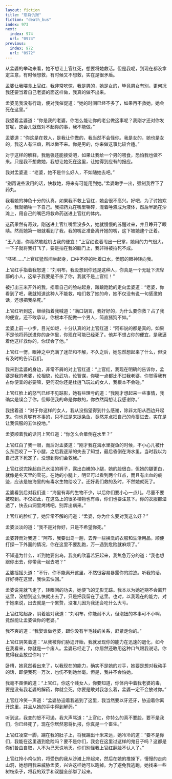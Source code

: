```yaml
---
layout: fiction
title: "恩将仇报"
fiction: "death_bus"
index: 973
next:
  index: 974
  url: "0974"
previous:
  index: 972
  url: "0972"
---
```

从孟婆的举动来看，她不想让上官红死，想要将她救活。但是我呢，到现在都没拿定主意，有时候想救，有时候又不想救，实在是很矛盾。

孟婆让我喂食上官红，我非常吃惊，我是男的，她是女的，毕竟男女有别，更何况我还要当着自己老婆的面这样做，我真的做不出来。

孟婆见我没有行动，便对我催促道：“她的时间已经不多了，如果再不救她，她会死在这里。”

我望着孟婆道：“你是我的老婆，你怎么能让你的老公做这事呢？我刚才还对你发誓呢，这会儿就做对不起你的事，我不能做。”

孟婆道：“你这是在救人，是我让你做的，我当然不会怪你。我是女的，她也是女的，我这人有洁癖，所以做不来。你是男的，你来做这事比较合适。”

对于这样的解释，我勉强还能接受吧，如果让我给一个男的喂食，恐怕我也做不来。只是我不想救她，我想让她死在这里，让她得到应有的报应。

我对孟婆道：“老婆，她不是什么好人，不如随她去吧。”

“别再说些没用的话，快救她，将来有可能用到她。”孟婆嫩手一出，强制我吞下了药丸。

我看她的神色十分的认真，如果我不救上官红，她会很不高兴。好吧，为了讨她欢心，我就牺牲一下自己。我把药丸在嘴里嚼碎，混着唾液成为液体，然后半跪在沙滩上，用自己的嘴巴将救命药送进上官红的体内。

这药果然有奇效，刚送进上官红嘴里没多久，她就慢慢的苏醒过来，并且睁开了眼睛。然而她第一眼就看到了我，我的嘴正准备离开她的嘴，这下被她逮个正着。

“王八蛋，你竟然敢趁机占我的便宜！”上官红说着甩出一巴掌，她用的力气很大，一下子就将我打飞了，要是拍在我的脑门上，我非得被拍死不成。

“呸呸……”上官红猛然间坐起身，口中不停的吐着口水，愤怒的眼神转向我。

上官红手指着我怒道：“刘明布，我没想到你还是这种人，你真是一个无耻下流卑鄙的小人，这辈子我要是不杀了你，我就不是上官红！”

被打出三米开外的我，捂着自己的脸站起身，踉踉跄跄的走向孟婆道：“老婆，你看到了吧，我就知道这种人不能救，咱们救了她的命，她不仅没有说一句感激的话，还想把我杀死。”

上官红听到这，继续指着我喊道：“满口胡言，我好好的，为什么要你救？占了我的便宜，还不敢承认，你根本不配做一个男人，简直猪狗不如。”

孟婆上前一小步，目光如炬，十分认真的对上官红道：“阿布说的都是真的，如果不是他将药送进你的身体里，你现在可能已经死了。他并不想占你的便宜，是我逼着他这样救你的，你误会了他。”

上官红一愣，眼神之中充满了迷茫和不解，不久之后，她忽然想起来了什么，但没有及时的告诉我们。

我来到孟婆的身边，非常不屑的对上官红道：“上官红，我现在明确的告诉你，孟婆是我的老婆，论相貌，论武功，论智谋，你哪一点都比不过我老婆，你觉得我有占你便宜的必要嘛，更何况你还是杜逍飞玩过的女人，我根本不会碰。”

上官红脸上的怒气已经不见踪影，她有些理亏的道：“我刚才想起来一些事情，我确实是误会了你，但即便我的命是你救的，你依然甭想让我感谢你。”

我接着道：“对于你这样的女人，我从没指望得到什么感谢，除非太阳从西边升起来。你也真够有本事的，只不过是来捉条鱼，竟然差点把自己的命搭进去，实在是让我佩服的五体投地。”

孟婆顺着我的话问上官红道：“你怎么会晕倒在水里？”

上官红白了我一眼，而后对孟婆道：“刚才我在海水里捉鱼的时候，不小心儿被什么东西咬了一下小腿，之后我逐渐的失去了知觉，最后昏倒在海水里。当时我以为自己这下死定了，没想到你们会救我。”

上官红说完挽起自己水湿的裤子，露出白嫩的小腿，她的脸很白，但她的腿更白，就像是冬天里的雪花。在她的小腿上，明显可以看到两个红点，而且有出血的痕迹，应该是被海里的有毒水生物给咬了。还好我们救的及时，不然她就死了。

孟婆看到后对我们道：“海里有毒的生物不少，以后你们要小心一点儿，尽量不要被咬到。不仅如此，在这岛上的很多植物也有毒，你们也要注意下。你的衣服都湿透了，快去山洞里烤烤吧，别弄出病来。”

上官红的脸红了，她异常不解的问道：“孟婆，你为什么要对我这么好？”

孟婆淡淡的道：“我不是对你好，只是不希望你死。”

孟婆转而对我道：“阿布，我要出岛一趟，去弄一些换洗的衣服和生活用品，顺便打探一下外面的情况，你在这里不要乱跑，万一遇到危险就麻烦了。”

不知道为什么，听到她要出岛，我变的欣喜若狂起来，我焦急万分的道：“我也想跟你出去，你带我一起去吧？”

孟婆摇摇头道：“不行，你不能离开这里，不然很容易暴露你的踪迹。听我的话，好好待在这里，我快去快回。”

孟婆说完就飞走了，转眼间的功夫，她便飞的无影无踪。我本以为她近期不会离开这里，没想到这么快就出去了，只是把我留在了这里。也对，以我现在的能力，对于她来说，出去就是一个累赘，没准儿因为我还会吃什么大亏。

上官红站起身，阴着脸对我道：“刘明布，你能耐不大，但泡妞的本事可不小啊，竟然能让孟婆做你的老婆。”

我不爽的道：“我娶谁做老婆，跟你没有半毛钱的关系，赶紧走你的。”

上官红阴笑着道：“从我被你们胁迫开始，我就发现你的能力在迅速的退化，如今在我看来，你就是一个废人。孟婆已经走了，你居然还敢用这种口气跟我说话，你觉得我会放过你吗？”

卧槽，她竟然看出来了，以我现在的能力，确实不是她的对手，她要是想对我动手的话，即便我死一万次，也伤不到她丝毫。但是，我并不会怕她。

我毫不畏惧的道：“上官红，你这个贱女人，你要知道，你体内中着我老婆的毒，要是没有我老婆的解药，你就会死。你要是敢对我怎么着，孟婆一定不会放过你。”

上官红冷笑一声道：“孟婆胁迫着我逃到了这里，我当然要以牙还牙，胁迫着你离开这里，并且从她的手中得到解药。”

听到这，我变的怒不可遏，我大声骂道：“上官红，你特么的真不要脸，要不是我们，你已经死了，现在你居然恩将仇报，你真是一个畜生。”

上官红凌空一脚，踹在我的肚子上，将我踹出十米来远，她冷冷的道：“要不是你们，我能在这里遇到危险吗？要不是你们，我会在这里过这样的鬼日子吗？这都是你们咎由自取，人不为己天诛地灭，你们别怪我上官红翻脸不认人了。”

上官红拎小鸡似的，将受伤的我从沙滩上拎起来，然后在她的推搡下，慢慢的走向山洞，她想用我来威胁孟婆，兴许这样她可以跑掉。为了避免我逃跑，她找来一些树枝条子，将我的双手和双腿全部绑了起来。